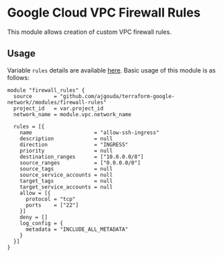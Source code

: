 # Google Cloud VPC Firewall Rules

This module allows creation of custom VPC firewall rules.

## Usage

Variable `rules` details are available [here](#rules). Basic usage of this module is as follows:

```hcl
module "firewall_rules" {
  source       = "github.com/ajgouda/terraform-google-network//modules/firewall-rules"
  project_id   = var.project_id
  network_name = module.vpc.network_name

  rules = [{
    name                    = "allow-ssh-ingress"
    description             = null
    direction               = "INGRESS"
    priority                = null
    destination_ranges      = ["10.0.0.0/8"]
    source_ranges           = ["0.0.0.0/0"]
    source_tags             = null
    source_service_accounts = null
    target_tags             = null
    target_service_accounts = null
    allow = [{
      protocol = "tcp"
      ports    = ["22"]
    }]
    deny = []
    log_config = {
      metadata = "INCLUDE_ALL_METADATA"
    }
  }]
}
```